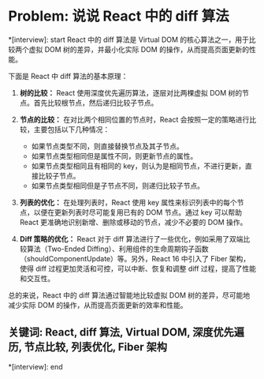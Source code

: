 # Problem: 说说 React 中的 diff 算法

*[interview]: start
React 中的 diff 算法是 Virtual DOM 的核心算法之一，用于比较两个虚拟 DOM 树的差异，并最小化实际 DOM 的操作，从而提高页面更新的性能。

下面是 React 中 diff 算法的基本原理：

1. **树的比较：** React 使用深度优先遍历算法，逐层对比两棵虚拟 DOM 树的节点。首先比较根节点，然后递归比较子节点。

2. **节点的比较：** 在对比两个相同位置的节点时，React 会按照一定的策略进行比较，主要包括以下几种情况：
   - 如果节点类型不同，则直接替换节点及其子节点。
   - 如果节点类型相同但是属性不同，则更新节点的属性。
   - 如果节点类型相同且有相同的 key，则认为是相同节点，不进行更新，直接比较子节点。
   - 如果节点类型相同但是子节点不同，则递归比较子节点。

3. **列表的优化：** 在处理列表时，React 使用 key 属性来标识列表中的每个节点，以便在更新列表时尽可能复用已有的 DOM 节点。通过 key 可以帮助 React 更准确地识别新增、删除或移动的节点，减少不必要的 DOM 操作。

4. **Diff 策略的优化：** React 对于 diff 算法进行了一些优化，例如采用了双端比较算法（Two-Ended Diffing）、利用组件的生命周期钩子函数（shouldComponentUpdate）等。另外，React 16 中引入了 Fiber 架构，使得 diff 过程更加灵活和可控，可以中断、恢复和调整 diff 过程，提高了性能和交互性。

总的来说，React 中的 diff 算法通过智能地比较虚拟 DOM 树的差异，尽可能地减少实际 DOM 的操作，从而提高页面更新的效率和性能。

## 关键词: React, diff 算法, Virtual DOM, 深度优先遍历, 节点比较, 列表优化, Fiber 架构
*[interview]: end
